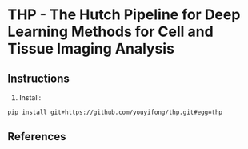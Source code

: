 # THP - The Hutch Pipeline for Deep Learning Methods for Cell and Tissue Imaging Analysis



## Instructions

1. Install:

```
pip install git+https://github.com/youyifong/thp.git#egg=thp
```

## References


